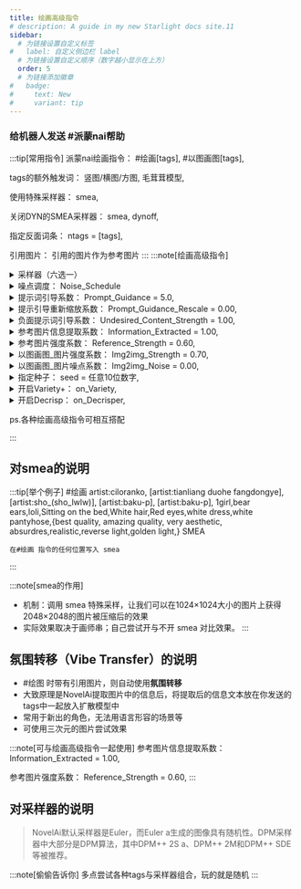 ```yaml
---
title: 绘画高级指令
# description: A guide in my new Starlight docs site.11
sidebar:
  # 为链接设置自定义标签
#   label: 自定义侧边栏 label
  # 为链接设置自定义顺序（数字越小显示在上方）
  order: 5
  # 为链接添加徽章
#   badge:
#     text: New
#     variant: tip
---
```

### 给机器人发送 #派蒙nai帮助
:::tip[常用指令]
派蒙nai绘画指令：
 #绘画[tags],
 #以图画图[tags],

tags的额外触发词：
   竖图/横图/方图,
   毛茸茸模型,

 使用特殊采样器：
   smea,

 关闭DYN的SMEA采样器：
   smea, dynoff,

 指定反面词条：
   ntags = [tags],

 引用图片：
   引用的图片作为参考图片
:::
:::note[绘画高级指令]
   
<details>
<summary>  采样器（六选一）</summary>

Euler a,

   Euler,

   DPM++ 2M SDE,

   DPM++ 2S a,

   DPM++ 2M,

   DPM++ SDE,

   <!-- DDIM, -->
   ```
复制时注意大小写与空格
   ```
</details>
   

   <details>
<summary>  噪点调度：
   Noise_Schedule</summary>

Noise_Schedule = native,

Noise_Schedule = karras,

Noise_Schedule = exponential,

Noise_Schedule = polyexponential,

</details>


<details>
<summary> 提示词引导系数：
   Prompt_Guidance = 5.0,</summary>
数值范围：0-10
</details>


<details>
<summary> 提示引导重新缩放系数：
   Prompt_Guidance_Rescale = 0.00,</summary>
数值范围：0-1
</details>


<details>
<summary> 负面提示词引导系数：
   Undesired_Content_Strength = 1.00,</summary>
数值范围：0-1.5
</details>


<details>
<summary> 参考图片信息提取系数：
   Information_Extracted = 1.00,</summary>
数值范围：0.01-1
</details>


<details>
<summary> 参考图片强度系数：
   Reference_Strength = 0.60,</summary>
数值范围：0.01-1
</details>


<details>
<summary> 以图画图_图片强度系数：
   Img2img_Strength = 0.70,</summary>
数值范围：0.01-0.99
</details>


<details>
<summary> 以图画图_图片噪点系数：
   Img2img_Noise = 0.00,</summary>
数值范围：0.01-0.99
</details>

<details>
<summary>  指定种子：
   seed = 任意10位数字,</summary>
数值范围：0-9999999999
</details>

<details>
<summary>  开启Variety+：
   on_Variety,</summary>
作用：可提高画面的多样性和饱和度，可能会降低内容的相关性。

Enable guidance only after body has been formed, to improve diversity and saturation of samples. May reduce relevance.
</details>

<details>
<summary>  开启Decrisp：
   on_Decrisper,</summary>
作用：缓解生成具有较高 Prompt Guidance 的图像时可能发生的某些颜色和视觉伪影问题。

This setting, that can be activated or deactivated next to the Prompt Guidance slider, mitigates certain color and visual artifact issues that can happen when generating images with higher Guidance.

While it is designed and recommended for images with a high Guidance value, Decrisper has a visible impact on images generated with any Guidance value, so you can also use it for lower Guidance images if you prefer.
</details>


  ps.各种绘画高级指令可相互搭配

:::


## 对smea的说明
:::tip[举个例子]
#绘画 artist:ciloranko, [artist:tianliang duohe fangdongye], 
[artist:sho_(sho_lwlw)], [artist:baku-p],  [artist:baku-p], 1girl,bear ears,loli,Sitting on the bed,White hair,Red eyes,white dress,white pantyhose,{best quality, amazing quality, very aesthetic, absurdres,realistic,reverse light,golden light,} SMEA
```
在#绘画 指令的任何位置写入 smea
```
:::

:::note[smea的作用]
- 机制：调用 smea 特殊采样，让我们可以在1024×1024大小的图片上获得2048×2048的图片被压缩后的效果
- 实际效果取决于画师串；自己尝试开与不开 smea 对比效果。
:::

## 氛围转移（Vibe Transfer）的说明
- #绘图 时带有引用图片，则自动使用**氛围转移**
- 大致原理是NovelAi提取图片中的信息后，将提取后的信息文本放在你发送的tags中一起放入扩散模型中
- 常用于新出的角色，无法用语言形容的场景等
- 可使用三次元的图片尝试效果

:::note[可与绘画高级指令一起使用]
 参考图片信息提取系数：
   Information_Extracted = 1.00,

 参考图片强度系数：
   Reference_Strength = 0.60,
:::

## 对采样器的说明
> NovelAi默认采样器是Euler，而Euler a生成的图像具有随机性。DPM采样器中大部分是DPM算法，其中DPM++ 2S a、DPM++ 2M和DPM++ SDE等被推荐。

:::note[偷偷告诉你]
多点尝试各种tags与采样器组合，玩的就是随机
:::